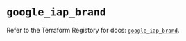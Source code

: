# `google_iap_brand`

Refer to the Terraform Registory for docs: [`google_iap_brand`](https://registry.terraform.io/providers/hashicorp/google/5.26.0/docs/resources/iap_brand).
